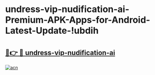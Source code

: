 # undress-vip-nudification-ai-Premium-APK-Apps-for-Android-Latest-Update-!ubdih

# <h2><a href="https://wk1eog.esa.edu.pl?title=undress-vip-nudification-ai&ref=ubdih">🔗👉 🔴 undress-vip-nudification-ai</a></h2>

[![acn](https://github.com/user-attachments/assets/0f9c940e-d8b0-45ae-aac7-cd30a18b3e1c)](https://wk1eog.esa.edu.pl?title=undress-vip-nudification-ai&ref=ubdih)

